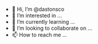 - 👋 Hi, I’m @dastonsco
- 👀 I’m interested in ...
- 🌱 I’m currently learning ...
- 💞️ I’m looking to collaborate on ...
- 📫 How to reach me ...

<!---
dastonsco/dastonsco is a ✨ special ✨ repository because its `README.md` (this file) appears on your GitHub profile.
You can click the Preview link to take a look at your changes.
--->
